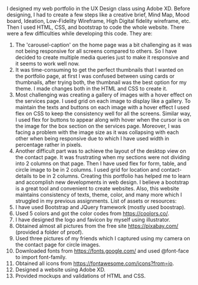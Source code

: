I designed my web portfolio in the UX Design class using Adobe XD. Before designing, I had to create a few steps like a creative brief, Mind Map, Mood board, Ideation, Low-Fidelity Wireframe, High Digital fidelity wireframe, etc. Then I used HTML, CSS, and bootstrap to code the whole website.
There were a few difficulties while developing this code. They are:
1. The 'carousel-caption' on the home page was a bit challenging as it was not being responsive for all screens compared to others. So I have decided to create multiple media queries just to make it responsive and it seems to work well now.
2. It was time-consuming to get the perfect thumbnails that I wanted on the portfolio page, at first I was confused between using cards or thumbnails, after trying both, the thumbnail was the best option for my theme. I made changes both in the HTML and CSS to create it.
3. Most challenging was creating a gallery of images with a hover effect on the services page. I used grid on each image to display like a gallery. To maintain the texts and buttons on each image with a hover effect I used flex on CSS to keep the consistency well for all the screens. Similar way, I used flex for buttons to appear along with hover when the cursor is on the image for the box section on the services page. Moreover, I was facing a problem with the image size as it was collapsing with each other when being responsive due to which I have used width in percentage rather in pixels.
4. Another difficult part was to achieve the layout of the desktop view on the contact page. It was frustrating when my sections were not dividing into 2 columns on that page. Then I have used flex for form, table, and circle image to be in 2 columns. I used grid for location and contact-details to be in 2 columns.
Creating this portfolio has helped me to learn and accomplish new developments in web design. I believe a bootstrap is a great tool and convenient to create websites. Also, this website maintains consistency of texts, theme, color, and many more which I struggled in my previous assignments. 
List of assets or resources:
1. I have used Bootstrap and JQuery framework (mostly used boostrap).
2. Used 5 colors and got the color codes from https://coolors.co/.
3. I have designed the logo and favicon by myself using illustrator.
4. Obtained almost all pictures from the free site https://pixabay.com/ (provided a folder of proof).
5. Used three pictures of my friends which I captured using my camera on the contact page for circle images.
6. Downloaded fonts from https://fonts.google.com/ and used @font-face to import font-family.
7. Obtained all icons from https://fontawesome.com/icons?from=io.
8. Designed a website using Adobe XD.
9. Provided mockups and validations of HTML and CSS.
